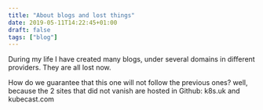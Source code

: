 ```yaml
---
title: "About blogs and lost things"
date: 2019-05-11T14:22:45+01:00
draft: false
tags: ["blog"]
---
```


During my life I have created many blogs, under several domains in different providers. They are all lost now.

How do we guarantee that this one will not follow the previous ones? well, because the 2 sites that did not vanish are hosted in Github: k8s.uk and kubecast.com

